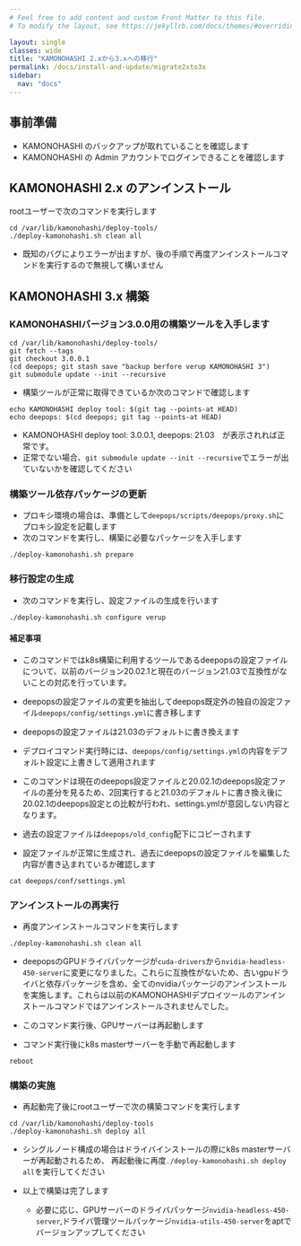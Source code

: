 ```yaml
---
# Feel free to add content and custom Front Matter to this file.
# To modify the layout, see https://jekyllrb.com/docs/themes/#overriding-theme-defaults

layout: single
classes: wide
title: "KAMONOHASHI 2.xから3.xへの移行"
permalink: /docs/install-and-update/migrate2xto3x
sidebar:
  nav: "docs"
---
```


## 事前準備

- KAMONOHASHI のバックアップが取れていることを確認します
- KAMONOHASHI の Admin アカウントでログインできることを確認します

## KAMONOHASHI 2.x のアンインストール

rootユーザーで次のコマンドを実行します

```
cd /var/lib/kamonohashi/deploy-tools/
./deploy-kamonohashi.sh clean all
```

* 既知のバグによりエラーが出ますが、後の手順で再度アンインストールコマンドを実行するので無視して構いません

## KAMONOHASHI 3.x 構築

### KAMONOHASHIバージョン3.0.0用の構築ツールを入手します

```
cd /var/lib/kamonohashi/deploy-tools/
git fetch --tags
git checkout 3.0.0.1
(cd deepops; git stash save "backup berfore verup KAMONOHASHI 3")
git submodule update --init --recursive
```

* 構築ツールが正常に取得できているか次のコマンドで確認します
```
echo KAMONOHASHI deploy tool: $(git tag --points-at HEAD)
echo deepops: $(cd deepops; git tag --points-at HEAD)
```
  * KAMONOHASHI deploy tool: 3.0.0.1,  deepops: 21.03　が表示されれば正常です。
  * 正常でない場合、`git submodule update --init --recursive`でエラーが出ていないかを確認してください

### 構築ツール依存パッケージの更新
* プロキシ環境の場合は、準備として`deepops/scripts/deepops/proxy.sh`にプロキシ設定を記載します
* 次のコマンドを実行し、構築に必要なパッケージを入手します
```
./deploy-kamonohashi.sh prepare
```

### 移行設定の生成
* 次のコマンドを実行し、設定ファイルの生成を行います
```
./deploy-kamonohashi.sh configure verup
```
#### 補足事項 
  * このコマンドではk8s構築に利用するツールであるdeepopsの設定ファイルについて、以前のバージョン20.02.1と現在のバージョン21.03で互換性がないことの対応を行っています。
  * deepopsの設定ファイルの変更を抽出してdeepops既定外の独自の設定ファイル`deepops/config/settings.yml`に書き移します
  * deepopsの設定ファイルは21.03のデフォルトに書き換えます
  * デプロイコマンド実行時には、`deepops/config/settings.yml`の内容をデフォルト設定に上書きして適用されます
  * このコマンドは現在のdeepops設定ファイルと20.02.1のdeepops設定ファイルの差分を見るため、2回実行すると21.03のデフォルトに書き換え後に20.02.1のdeepops設定との比較が行われ、settings.ymlが意図しない内容となります。
  * 過去の設定ファイルは`deepops/old_config`配下にコピーされます

* 設定ファイルが正常に生成され、過去にdeepopsの設定ファイルを編集した内容が書き込まれているか確認します
```
cat deepops/conf/settings.yml
```

### アンインストールの再実行
* 再度アンインストールコマンドを実行します
```
./deploy-kamonohashi.sh clean all
```
  * deepopsのGPUドライバパッケージが`cuda-drivers`から`nvidia-headless-450-server`に変更になりました。これらに互換性がないため、古いgpuドライバと依存パッケージを含め、全てのnvidiaパッケージのアンインストールを実施します。これらは以前のKAMONOHASHIデプロイツールのアンインストールコマンドではアンインストールされませんでした。
  * このコマンド実行後、GPUサーバーは再起動します
  
* コマンド実行後にk8s masterサーバーを手動で再起動します
```
reboot
```

### 構築の実施
* 再起動完了後にrootユーザーで次の構築コマンドを実行します
```
cd /var/lib/kamonohashi/deploy-tools
./deploy-kamonohashi.sh deploy all
```
* シングルノード構成の場合はドライバインストールの際にk8s masterサーバーが再起動されるため、 
  再起動後に再度`./deploy-kamonohashi.sh deploy all`を実行してください

* 以上で構築は完了します
  * 必要に応じ、GPUサーバーのドライバパッケージ`nvidia-headless-450-server`,ドライバ管理ツールパッケージ`nvidia-utils-450-server`をaptでバージョンアップしてください
